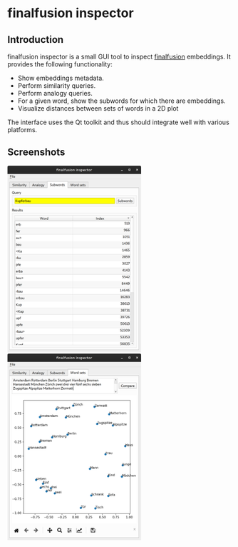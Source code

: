 # finalfusion inspector

## Introduction

finalfusion inspector is a small GUI tool to inspect
[finalfusion](https://finalfusion.github.io/) embeddings. It provides
the following functionality:

* Show embeddings metadata.
* Perform similarity queries.
* Perform analogy queries.
* For a given word, show the subwords for which there are embeddings.
* Visualize distances between sets of words in a 2D plot

The interface uses the Qt toolkit and thus should integrate well with
various platforms.

## Screenshots

<img src="subwords.png?raw=true" width="300" alt="Subwords" /> <img src="mds.png?raw=true" width="300" alt="Word set distances" />
